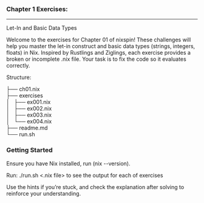 ### Chapter 1 Exercises:
---
Let-In and Basic Data Types

Welcome to the exercises for Chapter 01 of nixspin! These challenges will help you master the let-in construct and basic data types (strings, integers, floats) in Nix. Inspired by Rustlings and Ziglings, each exercise provides a broken or incomplete .nix file. Your task is to fix the code so it evaluates correctly.

Structure:

├── ch01.nix</br>
├── exercises</br>
│   ├── ex001.nix</br>
│   ├── ex002.nix</br>
│   ├── ex003.nix</br>
│   └── ex004.nix</br>
├── readme.md</br>
└── run.sh</br>


### Getting Started

Ensure you have Nix installed, run (nix --version).

Run: ./run.sh <.nix file>  to see the output for each of exercises

Use the hints if you’re stuck, and check the explanation after solving to reinforce your understanding.

